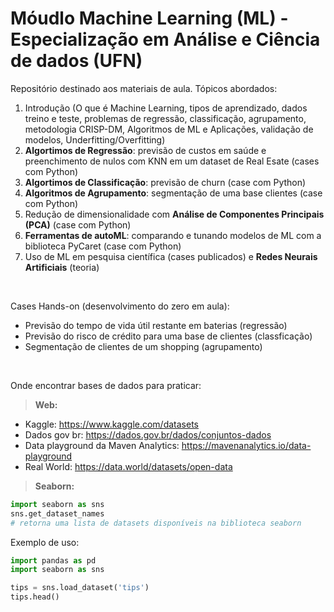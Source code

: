 # Móudlo Machine Learning (ML) - Especialização em Análise e Ciência de dados (UFN)

Repositório destinado aos materiais de aula. Tópicos abordados:

1. Introdução (O que é Machine Learning, tipos de aprendizado, dados treino e teste, problemas de regressão, classificação, agrupamento, metodologia CRISP-DM, Algoritmos de ML e Aplicações, validação de modelos, Underfitting/Overfitting)
2. **Algortimos de Regressão**: previsão de custos em saúde e preenchimento de nulos com KNN em um dataset de Real Esate (cases com Python)
3. **Algortimos de Classificação**: previsão de churn (case com Python)
4. **Algoritmos de Agrupamento**: segmentação de uma base clientes (case com Python)
5. Redução de dimensionalidade com **Análise de Componentes Principais (PCA)** (case com Python)
6. **Ferramentas de autoML**: comparando e tunando modelos de ML com a biblioteca PyCaret (case com Python)
7. Uso de ML em pesquisa científica (cases publicados) e **Redes Neurais Artificiais** (teoria)

<br>

Cases Hands-on (desenvolvimento do zero em aula):
- Previsão do tempo de vida útil restante em baterias (regressão)
- Previsão do risco de crédito para uma base de clientes (classficação)
- Segmentação de clientes de um shopping (agrupamento)

<br>

Onde encontrar bases de dados para praticar:

> **Web:**

- Kaggle: https://www.kaggle.com/datasets
- Dados gov br: https://dados.gov.br/dados/conjuntos-dados
- Data playground da Maven Analytics: https://mavenanalytics.io/data-playground
- Real World: https://data.world/datasets/open-data
  
> **Seaborn:**

```python
import seaborn as sns
sns.get_dataset_names
# retorna uma lista de datasets disponíveis na biblioteca seaborn
```

Exemplo de uso:

```python
import pandas as pd
import seaborn as sns

tips = sns.load_dataset('tips')
tips.head()
```  
